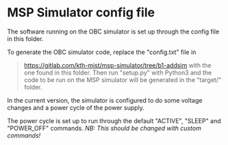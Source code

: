 # MSP Simulator config file

The software running on the OBC simulator is set up through the config file in
this folder.

To generate the OBC simulator code, replace the "config.txt" file in
  > https://gitlab.com/kth-mist/msp-simulator/tree/b1-addsim
with the one found in this folder. Then run "setup.py" with Python3 and the
code to be run on the MSP simulator will be generated in the "target/" folder.

In the current version, the simulator is configured to do some voltage changes
and a power cycle of the power supply.

The power cycle is set up to run through the default "ACTIVE", "SLEEP"
and "POWER_OFF" commands. *NB: This should be changed with custom commands!*

